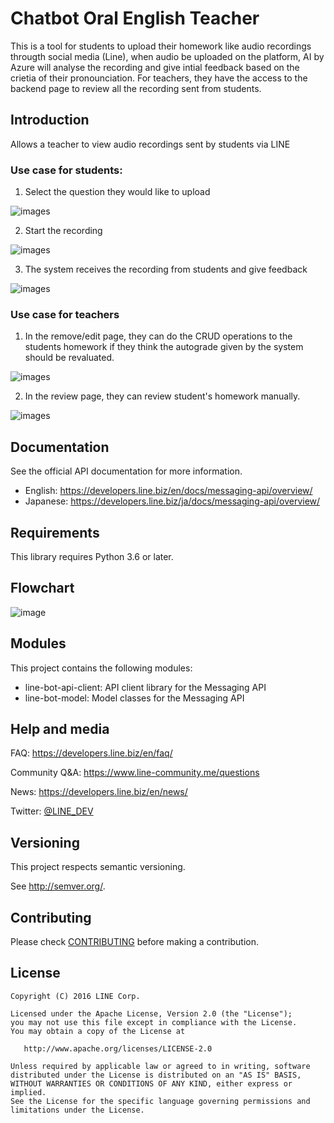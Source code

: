 # Chatbot Oral English Teacher

This is a tool for students to upload their homework like audio recordings througth social media (Line), when audio be uploaded on the platform, AI by Azure will analyse the recording and give intial feedback based on the crietia of their pronounciation. For teachers, they have the access to the backend page to review all the recording sent from students.


## Introduction

Allows a teacher to view audio recordings sent by students via LINE

### Use case for students:

1. Select the question they would like to upload

![images](https://github.com/andy0427s/linebotTeacher/blob/main/imgs/Picture2.png)

2. Start the recording

![images](https://github.com/andy0427s/linebotTeacher/blob/main/imgs/Picture3.png)

3. The system receives the recording from students and give feedback

![images](https://github.com/andy0427s/linebotTeacher/blob/main/imgs/Picture4.png)

### Use case for teachers

1. In the remove/edit page, they can do the CRUD operations to the students homework if they think the autograde given by the system should be revaluated.

![images](https://github.com/andy0427s/linebotTeacher/blob/main/imgs/Picture5.png)

2. In the review page, they can review student's homework manually.
 
![images](https://github.com/andy0427s/linebotTeacher/blob/main/imgs/Picture6.png)


## Documentation

See the official API documentation for more information.

- English: https://developers.line.biz/en/docs/messaging-api/overview/
- Japanese: https://developers.line.biz/ja/docs/messaging-api/overview/


## Requirements

This library requires Python 3.6 or later.


## Flowchart

![image](https://github.com/andy0427s/linebotTeacher/blob/main/imgs/Screen%20Shot%202022-10-09%20at%203.52.30%20PM.png)


## Modules

This project contains the following modules:

 * line-bot-api-client: API client library for the Messaging API
 * line-bot-model: Model classes for the Messaging API



## Help and media
FAQ: https://developers.line.biz/en/faq/

Community Q&A: https://www.line-community.me/questions

News: https://developers.line.biz/en/news/

Twitter: [@LINE_DEV](https://twitter.com/LINE_DEV)


## Versioning

This project respects semantic versioning.

See http://semver.org/.


## Contributing

Please check [CONTRIBUTING](CONTRIBUTING.md) before making a contribution.


## License

    Copyright (C) 2016 LINE Corp.

    Licensed under the Apache License, Version 2.0 (the "License");
    you may not use this file except in compliance with the License.
    You may obtain a copy of the License at

       http://www.apache.org/licenses/LICENSE-2.0

    Unless required by applicable law or agreed to in writing, software
    distributed under the License is distributed on an "AS IS" BASIS,
    WITHOUT WARRANTIES OR CONDITIONS OF ANY KIND, either express or implied.
    See the License for the specific language governing permissions and
    limitations under the License.
